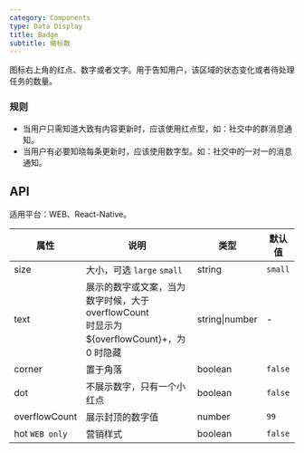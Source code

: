 ```yaml
---
category: Components
type: Data Display
title: Badge
subtitle: 徽标数
---
```


图标右上角的红点、数字或者文字。用于告知用户，该区域的状态变化或者待处理任务的数量。

### 规则

- 当用户只需知道大致有内容更新时，应该使用红点型，如：社交中的群消息通知。
- 当用户有必要知晓每条更新时，应该使用数字型。如：社交中的一对一的消息通知。

## API

适用平台：WEB、React-Native。

属性 | 说明 | 类型 | 默认值
----|-----|------|------
size | 大小，可选 `large` `small` | string | `small`
text | 展示的数字或文案，当为数字时候，大于 overflowCount <br/> 时显示为 ${overflowCount}+，为 0 时隐藏 | string\|number | -
corner | 置于角落 | boolean | `false`
dot | 不展示数字，只有一个小红点 | boolean | `false`
overflowCount | 展示封顶的数字值 | number | `99`
hot `WEB only` | 营销样式 | boolean | `false`
